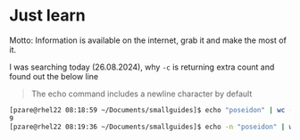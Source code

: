 # Just learn

Motto: Information is available on the internet, grab it and make the most of it.

I was searching today (26.08.2024), why `-c` is returning extra count and found out the below line

> The echo command includes a newline character by default

```bash
[pzare@rhel22 08:18:59 ~/Documents/smallguides]$ echo "poseidon" | wc -c
9
[pzare@rhel22 08:19:36 ~/Documents/smallguides]$ echo -n "poseidon" | wc -c
```
